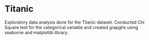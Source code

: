 # Titanic

Exploratory data analysis done for the Titanic dataset. Conducted Chi Square test for the categorical variable and created grapghs using seaborne and matplotlib library.
